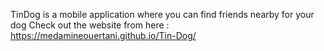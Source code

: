 TinDog is a mobile application where you can find friends nearby for your dog
Check out the website from here :
https://medamineouertani.github.io/Tin-Dog/

